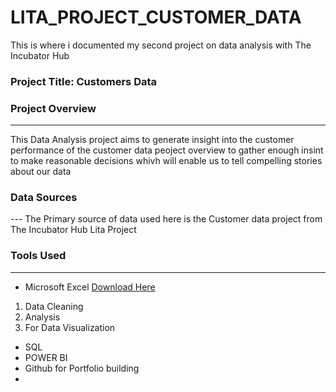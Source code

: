 # LITA_PROJECT_CUSTOMER_DATA
This is where i documented my second project on data analysis with The Incubator Hub
### Project Title: Customers Data

### Project Overview
---
This Data Analysis project aims to generate insight into the customer performance of the customer data peoject overview to gather enough insint to make reasonable decisions whivh  will enable us to tell compelling stories about our data

### Data Sources
--- The Primary source of data used here is the Customer data project from The Incubator Hub Lita Project

### Tools Used
---
- Microsoft Excel [Download Here](https://www.microsoft.com)
1.  Data Cleaning
2.  Analysis
3.  For Data Visualization
- SQL
- POWER BI
- Github for Portfolio building
-  
